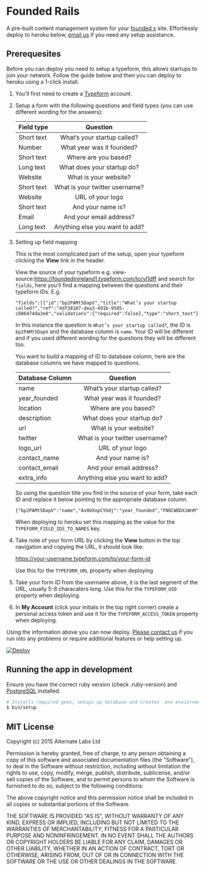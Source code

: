 # Founded Rails

A pre-built content management system for your [founded x](http://foundedx.com) site. Effortlessly deploy to heroku below, [email us](mailto:hello@alternatelabs.co?subject=Help%20setting%20up%20founded-rails) if you need any setup assistance.

## Prerequesites

Before you can deploy you need to setup a typeform, this allows startups to join your network. Follow the guide below and then you can deploy to heroku using a 1-click install.

1. You’ll first need to create a [Typeform](http://www.typeform.com/) account.

2. Setup a form with the following questions and field types (you can use different wording for the answers):

    | Field type | Question                       |
    | ---------- |:------------------------------:|
    | Short text | What’s your startup called?    |
    | Number     | What year was it founded?      |
    | Short text | Where are you based?           |
    | Long text  | What does your startup do?     |
    | Website    | What is your website?          |
    | Short text | What is your twitter username? |
    | Website    | URL of your logo               |
    | Short text | And your name is?              |
    | Email      | And your email address?        |
    | Long text  | Anything else you want to add? |

3. Setting up field mapping

    This is the most complicated part of the setup, open your typeform clicking the **View** link in the header.

    View the source of your typeform e.g. view-source:https://foundedinireland1.typeform.com/to/yI1dff and search for `fields`, here you’ll find a mapping between the questions and their typeform IDs. E.g.

    ```
    "fields":[{"id":"bp2PAMt5DapV","title":"What’s your startup called?","ref":"4df38107-dea3-491b-9505-c606474da3e8","validations":{"required":false},"type":"short_text"}
    ```

    In this instance the question is `What’s your startup called?`, the ID is `bp2PAMt5DapV` and the database column is `name`. Your ID will be different and if you used different wording for the questions they will be different too.

    You want to build a mapping of ID to database column, here are the database columns we have mapped to questions.

    | Database Column | Question                       |
    | --------------- |:------------------------------:|
    | name            | What’s your startup called?    |
    | year_founded    | What year was it founded?      |
    | location        | Where are you based?           |
    | description     | What does your startup do?     |
    | url             | What is your website?          |
    | twitter         | What is your twitter username? |
    | logo_url        | URL of your logo               |
    | contact_name    | And your name is?              |
    | contact_email   | And your email address?        |
    | extra_info      | Anything else you want to add? |

    So using the question title you find in the source of your form, take each ID and replace it below pointing to the appropriate database column.

    ```
    {"bp2PAMt5DapV":"name","Av0UXopCYUdj":"year_founded","FNOCWDDXiWnM":"location","DfgMjFJccVLN":"description","qIJf9xi70ZP5":"url","umMRGv2QZTuj":"twitter","qTFmXYLSEbPL":"logo_url","d1vBKmaB8ahg":"contact_name","LOk5rkEgVaAM":"contact_email","O6e59hlEzZuc":"extra_info"}
    ```

    When deploying to heroku set this mapping as the value for the `TYPEFORM_FIELD_IDS_TO_NAMES` key.

4. Take note of your form URL by clicking the **View** button in the top navigation and copying the URL, it should look like:

    https://your-username.typeform.com/to/your-form-id

    Use this for the `TYPEFORM_URL` property when deploying

5. Take your form ID from the username above, it is the last segment of the URL, usually 5-8 characaters long. Use this for the `TYPEFORM_UID` property when deploying.

6. In **My Account** (click your initials in the top right corner) create a personal access token and use it for the `TYPEFORM_ACCESS_TOKEN` property when deploying.

Using the information above you can now deploy. [Please contact us](mailto:hello@alternatelabs.co?subject=Help%20setting%20up%20founded-rails) if you run into any problems or require additional features or help setting up.

[![Deploy](https://www.herokucdn.com/deploy/button.svg)](https://heroku.com/deploy?template=https://github.com/openhq/openhq)

## Running the app in development

Ensure you have the correct ruby version (check .ruby-version) and [PostgreSQL](http://postgresapp.com/) installed.

```sh
# Installs required gems, setups up database and creates .env enviornment file from sample
$ bin/setup
```

## MIT License

Copyright (c) 2015 Alternate Labs Ltd

Permission is hereby granted, free of charge, to any person obtaining a copy of this software and associated documentation files (the "Software"), to deal in the Software without restriction, including without limitation the rights to use, copy, modify, merge, publish, distribute, sublicense, and/or sell copies of the Software, and to permit persons to whom the Software is furnished to do so, subject to the following conditions:

The above copyright notice and this permission notice shall be included in all copies or substantial portions of the Software.

THE SOFTWARE IS PROVIDED "AS IS", WITHOUT WARRANTY OF ANY KIND, EXPRESS OR IMPLIED, INCLUDING BUT NOT LIMITED TO THE WARRANTIES OF MERCHANTABILITY, FITNESS FOR A PARTICULAR PURPOSE AND NONINFRINGEMENT. IN NO EVENT SHALL THE AUTHORS OR COPYRIGHT HOLDERS BE LIABLE FOR ANY CLAIM, DAMAGES OR OTHER LIABILITY, WHETHER IN AN ACTION OF CONTRACT, TORT OR OTHERWISE, ARISING FROM, OUT OF OR IN CONNECTION WITH THE SOFTWARE OR THE USE OR OTHER DEALINGS IN THE SOFTWARE.
